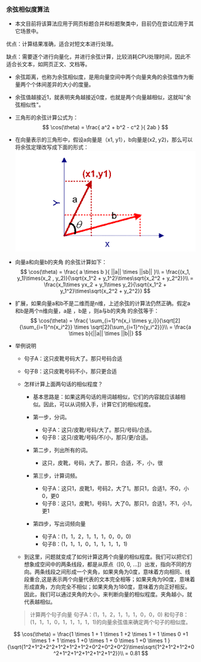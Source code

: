 ### 余弦相似度算法
* 本文目前将该算法应用于网页标题合并和标题聚类中，目前仍在尝试应用于其它场景中。

优点：计算结果准确，适合对短文本进行处理。

缺点：需要逐个进行向量化，并进行余弦计算，比较消耗CPU处理时间，因此不适合长文本，如网页正文、文档等。

* 余弦距离，也称为余弦相似度，是用向量空间中两个向量夹角的余弦值作为衡量两个个体间差异的大小的度量。

* 余弦值越接近1，就表明夹角越接近0度，也就是两个向量越相似，这就叫"余弦相似性"。

* 三角形的余弦计算公式为：
$$
\cos(\theta) = \frac{ a^2 + b^2 - c^2 }{ 2ab }
$$


* 在向量表示的三角形中，假设a向量是（x1, y1），b向量是(x2, y2)，那么可以将余弦定理改写成下面的形式：
  ![余弦相似度](../img/zuobiao.png)
  
* 向量a和向量b的夹角 的余弦计算如下：
  $$
  \cos(\theta) = \frac{ a \times b }{ ||a|| \times ||sb||  }\\
                = \frac{(x_1, y_1)\times(x_2 , y_2)}{\sqrt{x_1^2 + y_1^2}\times\sqrt{x_2^2 + y_2^2}}\\
                = \frac{x_1\times yx_2 + y_1\times y_2}{\sqrt{x_1^2 + y_1^2}\times\sqrt{x_2^2 + y_2^2}}
  $$
  
* 扩展，如果向量a和b不是二维而是n维，上述余弦的计算法仍然正确。假定a和b是两个n维向量，a是  ，b是  ，则a与b的夹角 的余弦等于：
$$
  \cos(\theta) = \frac{ \sum_{i=1}^n{x_i \times y_i}}{\sqrt[2]{\sum_{i=1}^n{x_i^2}} \times \sqrt[2]{\sum_{i=1}^n{y_i^2}}}\\
  = \frac{a \times b}{||a|| \times ||b||}
$$

* 举例说明
  * 句子A：这只皮靴号码大了。那只号码合适
  * 句子B：这只皮靴号码不小，那只更合适

  * 怎样计算上面两句话的相似程度？

    * 基本思路是：如果这两句话的用词越相似，它们的内容就应该越相似。因此，可以从词频入手，计算它们的相似程度。

    * 第一步，分词。
      * 句子A：这只/皮靴/号码/大了。那只/号码/合适。
      * 句子B：这只/皮靴/号码/不/小，那只/更/合适。
      
    * 第二步，列出所有的词。  
      * 这只，皮靴，号码，大了。那只，合适，不，小，很    
    * 第三步，计算词频。    
      * 句子A：这只1，皮靴1，号码2，大了1。那只1，合适1，不0，小0，更0  
      * 句子B：这只1，皮靴1，号码1，大了0。那只1，合适1，不1，小1，更1    
    * 第四步，写出词频向量
      * 句子A：(1，1，2，1，1，1，0，0，0)
      * 句子B：(1，1，1，0，1，1，1，1，1)

  * 到这里，问题就变成了如何计算这两个向量的相似程度。我们可以把它们想象成空间中的两条线段，都是从原点（[0, 0, ...]）出发，指向不同的方向。两条线段之间形成一个夹角，如果夹角为0度，意味着方向相同、线段重合,这是表示两个向量代表的文本完全相等；如果夹角为90度，意味着形成直角，方向完全不相似；如果夹角为180度，意味着方向正好相反。因此，我们可以通过夹角的大小，来判断向量的相似程度。夹角越小，就代表越相似。
  > 计算两个句子向量
  > 句子A：(1，1，2，1，1，1，0，0，0)
  > 和句子B：(1，1，1，0，1，1，1，1，1)的向量余弦值来确定两个句子的相似度。
  
$$
  \cos(\theta) = \frac{1 \times 1 + 1 \times 1 +2 \times 1 + 1 \times 0 +1 \times 1 + 1 \times 1 +0 \times 1 + 0 \times 1 +0 \times 1 }{\sqrt{1^2+1^2+2^2+1^2+1^2+1^2+0^2+0^2+0^2}\times\sqrt{1^2+1^2+1^2+0^2+1^2+1^2+1^2+1^2+1^2}}\\
  = 0.81
$$